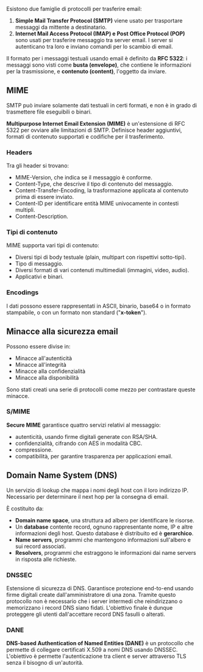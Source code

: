 Esistono due famiglie di protocolli per trasferire email:
1. **Simple Mail Transfer Protocol (SMTP)** viene usato per trasportare messaggi da mittente a destinatario.
2. **Internet Mail Access Protocol (IMAP) e Post Office Protocol (POP)** sono usati per trasferire messaggio tra server email. I server si autenticano tra loro e inviano comandi per lo scambio di email.

Il formato per i messaggi testuali usando email è definito da **RFC 5322**: i messaggi sono visti come **busta (envelope)**, che contiene le informazioni per la trasmissione, e **contenuto (content)**, l'oggetto da inviare.

## MIME

SMTP può inviare solamente dati testuali in certi formati, e non è in grado di trasmettere file eseguibili o binari.

**Multipurpose Internet Email Extension (MIME)** è un'estensione di RFC 5322 per ovviare alle limitazioni di SMTP.
Definisce header aggiuntivi, formati di contenuto supportati e codifiche per il trasferimento.

### Headers
Tra gli header si trovano:
- MIME-Version, che indica se il messaggio è conforme.
- Content-Type, che descrive il tipo di contenuto del messaggio.
- Content-Transfer-Encoding, la trasformazione applicata al contenuto prima di essere inviato.
- Content-ID per identificare entità MIME univocamente in contesti multipli.
- Content-Description.

### Tipi di contenuto
MIME supporta vari tipi di contenuto:
- Diversi tipi di body testuale (plain, multipart con rispettivi sotto-tipi).
- Tipo di messaggio.
- Diversi formati di vari contenuti multimediali (immagini, video, audio).
- Applicativi e binari.

### Encodings

I dati possono essere rappresentati in ASCII, binario, base64 o in formato stampabile, o con un formato non standard ("**x-token**").

## Minacce alla sicurezza email

Possono essere divise in:
- Minacce all'autenticità
- Minacce all'integrità
- Minacce alla confidenzialità
- Minacce alla disponibilità

Sono stati creati una serie di protocolli come mezzo per contrastare queste minacce.

### S/MIME
**Secure MIME** garantisce quattro servizi relativi al messaggio: 
- autenticità, usando firme digitali generate con RSA/SHA.
- confidenzialità, cifrando con AES in modalità CBC.
- compressione.
- compatibilità, per garantire trasparenza per applicazioni email.

## Domain Name System (DNS)
Un servizio di lookup che mappa i nomi degli host con il loro indirizzo IP. Necessario per determinare il next hop per la consegna di email.

È costituito da:
- **Domain name space**, una struttura ad albero per identificare le risorse.
- Un **database** contente record, ognuno rappresentante nome, IP e altre informazioni degli host. Questo database è distribuito ed è **gerarchico**.
- **Name servers**, programmi che mantengono informazioni sull'albero e sui record associati.
- **Resolvers**, programmi che estraggono le informazioni dai name servers in risposta alle richieste.

### DNSSEC
Estensione di sicurezza di DNS. Garantisce protezione end-to-end usando firme digitali create dall'amministratore di una zona. Tramite questo protocollo non è necessario che i server intermedi che reindirizzano o memorizzano i record DNS siano fidati.
L'obiettivo finale è dunque proteggere gli utenti dall'accettare record DNS fasulli o alterati.

### DANE
**DNS-based Authentication of Named Entities (DANE)** è un protocollo che permette di collegare certificati X.509 a nomi DNS usando DNSSEC. L'obiettivo è permette l'autenticazione tra client e server attraverso TLS senza il bisogno di un'autorità.